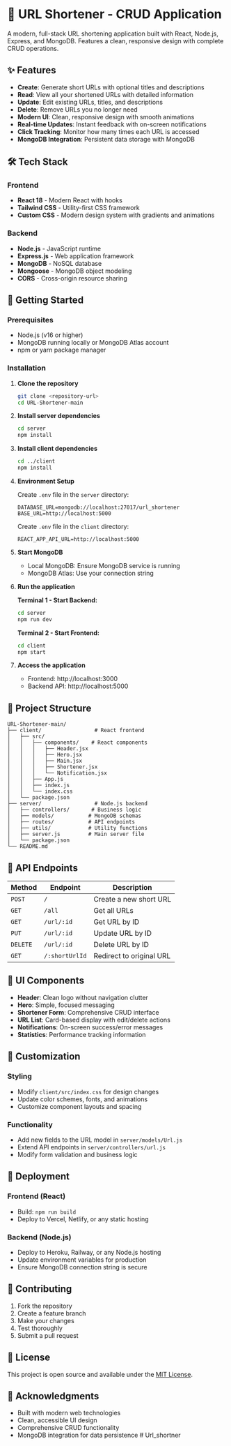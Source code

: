# 🚀 URL Shortener - CRUD Application

A modern, full-stack URL shortening application built with React, Node.js, Express, and MongoDB. Features a clean, responsive design with complete CRUD operations.

## ✨ Features

- **Create**: Generate short URLs with optional titles and descriptions
- **Read**: View all your shortened URLs with detailed information
- **Update**: Edit existing URLs, titles, and descriptions
- **Delete**: Remove URLs you no longer need
- **Modern UI**: Clean, responsive design with smooth animations
- **Real-time Updates**: Instant feedback with on-screen notifications
- **Click Tracking**: Monitor how many times each URL is accessed
- **MongoDB Integration**: Persistent data storage with MongoDB

## 🛠️ Tech Stack

### Frontend
- **React 18** - Modern React with hooks
- **Tailwind CSS** - Utility-first CSS framework
- **Custom CSS** - Modern design system with gradients and animations

### Backend
- **Node.js** - JavaScript runtime
- **Express.js** - Web application framework
- **MongoDB** - NoSQL database
- **Mongoose** - MongoDB object modeling
- **CORS** - Cross-origin resource sharing

## 🚀 Getting Started

### Prerequisites
- Node.js (v16 or higher)
- MongoDB running locally or MongoDB Atlas account
- npm or yarn package manager

### Installation

1. **Clone the repository**
   ```bash
   git clone <repository-url>
   cd URL-Shortener-main
   ```

2. **Install server dependencies**
   ```bash
   cd server
   npm install
   ```

3. **Install client dependencies**
   ```bash
   cd ../client
   npm install
   ```

4. **Environment Setup**
   
   Create `.env` file in the `server` directory:
   ```env
   DATABASE_URL=mongodb://localhost:27017/url_shortener
   BASE_URL=http://localhost:5000
   ```
   
   Create `.env` file in the `client` directory:
   ```env
   REACT_APP_API_URL=http://localhost:5000
   ```

5. **Start MongoDB**
   - Local MongoDB: Ensure MongoDB service is running
   - MongoDB Atlas: Use your connection string

6. **Run the application**
   
   **Terminal 1 - Start Backend:**
   ```bash
   cd server
   npm run dev
   ```
   
   **Terminal 2 - Start Frontend:**
   ```bash
   cd client
   npm start
   ```

7. **Access the application**
   - Frontend: http://localhost:3000
   - Backend API: http://localhost:5000

## 📁 Project Structure

```
URL-Shortener-main/
├── client/                 # React frontend
│   ├── src/
│   │   ├── components/    # React components
│   │   │   ├── Header.jsx
│   │   │   ├── Hero.jsx
│   │   │   ├── Main.jsx
│   │   │   ├── Shortener.jsx
│   │   │   └── Notification.jsx
│   │   ├── App.js
│   │   ├── index.js
│   │   └── index.css
│   └── package.json
├── server/                 # Node.js backend
│   ├── controllers/       # Business logic
│   ├── models/           # MongoDB schemas
│   ├── routes/           # API endpoints
│   ├── utils/            # Utility functions
│   ├── server.js         # Main server file
│   └── package.json
└── README.md
```

## 🔌 API Endpoints

| Method | Endpoint | Description |
|--------|----------|-------------|
| `POST` | `/` | Create a new short URL |
| `GET` | `/all` | Get all URLs |
| `GET` | `/url/:id` | Get URL by ID |
| `PUT` | `/url/:id` | Update URL by ID |
| `DELETE` | `/url/:id` | Delete URL by ID |
| `GET` | `/:shortUrlId` | Redirect to original URL |

## 🎨 UI Components

- **Header**: Clean logo without navigation clutter
- **Hero**: Simple, focused messaging
- **Shortener Form**: Comprehensive CRUD interface
- **URL List**: Card-based display with edit/delete actions
- **Notifications**: On-screen success/error messages
- **Statistics**: Performance tracking information

## 🔧 Customization

### Styling
- Modify `client/src/index.css` for design changes
- Update color schemes, fonts, and animations
- Customize component layouts and spacing

### Functionality
- Add new fields to the URL model in `server/models/Url.js`
- Extend API endpoints in `server/controllers/url.js`
- Modify form validation and business logic

## 🚀 Deployment

### Frontend (React)
- Build: `npm run build`
- Deploy to Vercel, Netlify, or any static hosting

### Backend (Node.js)
- Deploy to Heroku, Railway, or any Node.js hosting
- Update environment variables for production
- Ensure MongoDB connection string is secure

## 🤝 Contributing

1. Fork the repository
2. Create a feature branch
3. Make your changes
4. Test thoroughly
5. Submit a pull request

## 📝 License

This project is open source and available under the [MIT License](LICENSE).

## 🙏 Acknowledgments

- Built with modern web technologies
- Clean, accessible UI design
- Comprehensive CRUD functionality
- MongoDB integration for data persistence
#   U r l _ s h o r t n e r 
 
 
